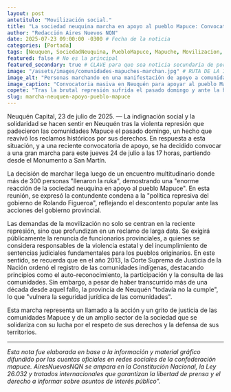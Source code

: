```yaml
---
layout: post
antetitulo: "Movilización social."
title: "La sociedad neuquina marcha en apoyo al pueblo Mapuce: Convocatoria masiva para exigir justicia y el cumplimiento de derechos."
author: "Redacción Aires Nuevos NQN"
date: 2025-07-23 09:00:00 -0300 # Fecha de la noticia
categories: [Portada]
tags: [Neuquen, SociedadNeuquina, PuebloMapuce, Mapuche, Movilizacion, Marcha, Justicia, DerechosHumanos, Represion, ComunidadesIndigenas, Figueroa, Tobares, CorteSuprema, Ley2302]
featured: false # No es la principal
featured_secondary: true # CLAVE para que sea noticia secundaria de portada
image: "/assets/images/comunidades-mapuches-marchan.jpg" # RUTA DE LA IMAGEN (SUGERENCIA: 400px x 300px, proporción 4:3)
image_alt: "Personas marchando en una manifestación de apoyo a comunidades Mapuce en Neuquén."
image_caption: "Convocatoria masiva en Neuquén para apoyar al pueblo Mapuce y exigir justicia."
copete: "Tras la brutal represión sufrida el pasado domingo y ante la histórica falta de cumplimiento judicial, las comunidades Mapuce, con el masivo respaldo de la sociedad neuquina, convocan a una marcha este jueves 24 de julio al Monumento a San Martín, donde exigirán la renuncia de funcionarios provinciales."
slug: marcha-neuquen-apoyo-pueblo-mapuce
---
```


Neuquén Capital, 23 de julio de 2025. — La indignación social y la solidaridad se hacen sentir en Neuquén tras la violenta represión que padecieron las comunidades Mapuce el pasado domingo, un hecho que reavivó los reclamos históricos por sus derechos. En respuesta a esta situación, y a una reciente convocatoria de apoyo, se ha decidido convocar a una gran marcha para este jueves 24 de julio a las 17 horas, partiendo desde el Monumento a San Martín.

La decisión de marchar llega luego de un encuentro multitudinario donde más de 300 personas "llenaron la ruka", demostrando una "enorme reacción de la sociedad neuquina en apoyo al pueblo Mapuce". En esta reunión, se expresó la contundente condena a la "política represiva del gobierno de Rolando Figueroa", reflejando el descontento popular ante las acciones del gobierno provincial.

Las demandas de la movilización no solo se centran en la reciente represión, sino que profundizan en un reclamo de larga data. Se exigirá públicamente la renuncia de funcionarios provinciales, a quienes se considera responsables de la violencia estatal y del incumplimiento de sentencias judiciales fundamentales para los pueblos originarios. En este sentido, se recuerda que en el año 2013, la Corte Suprema de Justicia de la Nación ordenó el registro de las comunidades indígenas, destacando principios como el auto-reconocimiento, la participación y la consulta de las comunidades. Sin embargo, a pesar de haber transcurrido más de una década desde aquel fallo, la provincia de Neuquén "todavía no la cumple", lo que "vulnera la seguridad jurídica de las comunidades".

Esta marcha representa un llamado a la acción y un grito de justicia de las comunidades Mapuce y de un amplio sector de la sociedad que se solidariza con su lucha por el respeto de sus derechos y la defensa de sus territorios.

---
*Esta nota fue elaborada en base a la información y material gráfico difundido por las cuentas oficiales en redes sociales de la confederación mapuce. AiresNuevosNQN se ampara en la Constitución Nacional, la Ley 26.032 y tratados internacionales que garantizan la libertad de prensa y el derecho a informar sobre asuntos de interés público".*